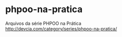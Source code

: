 phpoo-na-pratica
================

Arquivos da série PHPOO na Prática http://devcia.com/category/series/phpoo-na-pratica/
